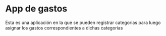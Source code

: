 # App de gastos

Esta es una aplicación en la que se pueden registrar categorias para luego asignar los gastos correspondientes a dichas categorias